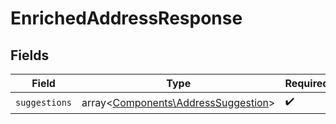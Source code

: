 # EnrichedAddressResponse


## Fields

| Field                                                                               | Type                                                                                | Required                                                                            | Description                                                                         |
| ----------------------------------------------------------------------------------- | ----------------------------------------------------------------------------------- | ----------------------------------------------------------------------------------- | ----------------------------------------------------------------------------------- |
| `suggestions`                                                                       | array<[Components\AddressSuggestion](../../Models/Components/AddressSuggestion.md)> | :heavy_check_mark:                                                                  | N/A                                                                                 |